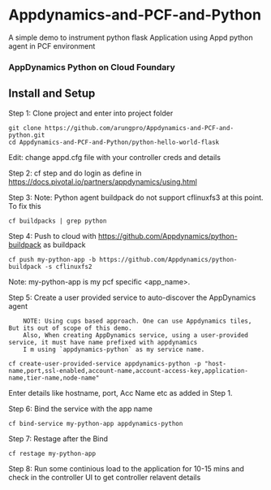 # Appdynamics-and-PCF-and-Python
A simple demo to instrument python flask Application using Appd python agent in PCF environment



### AppDynamics Python on Cloud Foundary

## Install and Setup

Step 1: Clone project and enter into project folder
```
git clone https://github.com/arungpro/Appdynamics-and-PCF-and-python.git
cd Appdynamics-and-PCF-and-Python/python-hello-world-flask
```
Edit: change appd.cfg file with your controller creds and details

Step 2: cf step and do login as define in https://docs.pivotal.io/partners/appdynamics/using.html

Step 3: Note: Python agent buildpack do not support cflinuxfs3 at this point. To fix this
```
cf buildpacks | grep python
```

Step 4: Push to cloud with https://github.com/Appdynamics/python-buildpack as buildpack
```
cf push my-python-app -b https://github.com/Appdynamics/python-buildpack -s cflinuxfs2
```
Note: my-python-app is my pcf specific <app_name>.

Step 5: Create a user provided service to auto-discover the AppDynamics agent

        NOTE: Using cups based approach. One can use Appdynamics tiles, But its out of scope of this demo. 
        Also, When creating AppDynamics service, using a user-provided service, it must have name prefixed with appdynamics
        I m using `appdynamics-python` as my service name.
 ```
cf create-user-provided-service appdynamics-python -p "host-name,port,ssl-enabled,account-name,account-access-key,application-name,tier-name,node-name"
 ```
 Enter details like hostname, port, Acc Name etc as added in Step 1.
 
Step 6: Bind the service with the app name
```
cf bind-service my-python-app appdynamics-python
```

Step 7: Restage after the Bind
```
cf restage my-python-app
```

Step 8: Run some continious load to the application for 10-15 mins and check in the controller UI to get controller relavent details

